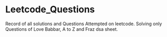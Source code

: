  # Leetcode_Questions
Record of all solutions and Questions Attempted on leetcode.
Solving only Questions of Love Babbar, A to Z and  Fraz dsa sheet.    

  

